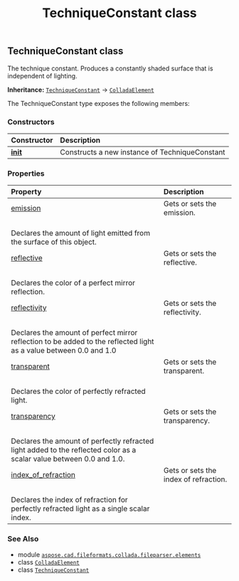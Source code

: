 ﻿---
title: TechniqueConstant class
second_title: Aspose.CAD for Python via .NET API References
description: 
type: docs
weight: 1100
url: /python-net/aspose.cad.fileformats.collada.fileparser.elements/techniqueconstant/
is_root: false
---

## TechniqueConstant class

The technique constant.
Produces a constantly shaded surface that is independent of lighting.



**Inheritance:** [`TechniqueConstant`](/cad/python-net/aspose.cad.fileformats.collada.fileparser.elements/techniqueconstant) → 
[`ColladaElement`](/cad/python-net/aspose.cad.fileformats.collada.fileparser.elements/colladaelement)



The TechniqueConstant type exposes the following members:

### Constructors
| Constructor | Description |
| :- | :- |
| [__init__](/cad/python-net/aspose.cad.fileformats.collada.fileparser.elements/techniqueconstant/__init__/#) | Constructs a new instance of TechniqueConstant |


### Properties
| Property | Description |
| :- | :- |
| [emission](/cad/python-net/aspose.cad.fileformats.collada.fileparser.elements/techniqueconstant/emission) | Gets or sets the emission.<br/>Declares the amount of light emitted from the surface of this object. |
| [reflective](/cad/python-net/aspose.cad.fileformats.collada.fileparser.elements/techniqueconstant/reflective) | Gets or sets the reflective.<br/>Declares the color of a perfect mirror reflection. |
| [reflectivity](/cad/python-net/aspose.cad.fileformats.collada.fileparser.elements/techniqueconstant/reflectivity) | Gets or sets the reflectivity.<br/>Declares the amount of perfect mirror reflection to be added to the reflected light as a value between 0.0 and 1.0 |
| [transparent](/cad/python-net/aspose.cad.fileformats.collada.fileparser.elements/techniqueconstant/transparent) | Gets or sets the transparent.<br/>Declares the color of perfectly refracted light. |
| [transparency](/cad/python-net/aspose.cad.fileformats.collada.fileparser.elements/techniqueconstant/transparency) | Gets or sets the transparency.<br/>Declares the amount of perfectly refracted light added to the reflected color as a scalar value between 0.0 and 1.0. |
| [index_of_refraction](/cad/python-net/aspose.cad.fileformats.collada.fileparser.elements/techniqueconstant/index_of_refraction) | Gets or sets the index of refraction.<br/>Declares the index of refraction for perfectly refracted light as a single scalar index. |



### See Also
* module [`aspose.cad.fileformats.collada.fileparser.elements`](..)
* class [`ColladaElement`](/cad/python-net/aspose.cad.fileformats.collada.fileparser.elements/colladaelement)
* class [`TechniqueConstant`](/cad/python-net/aspose.cad.fileformats.collada.fileparser.elements/techniqueconstant)
